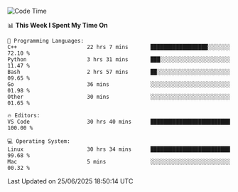 
<!--START_SECTION:waka-->
![Code Time](http://img.shields.io/badge/Code%20Time-3%2C546%20hrs%2043%20mins-blue)

📊 **This Week I Spent My Time On** 

```text
💬 Programming Languages: 
C++                      22 hrs 7 mins       ██████████████████░░░░░░░   72.10 % 
Python                   3 hrs 31 mins       ███░░░░░░░░░░░░░░░░░░░░░░   11.47 % 
Bash                     2 hrs 57 mins       ██░░░░░░░░░░░░░░░░░░░░░░░   09.65 % 
Go                       36 mins             ░░░░░░░░░░░░░░░░░░░░░░░░░   01.98 % 
Other                    30 mins             ░░░░░░░░░░░░░░░░░░░░░░░░░   01.65 % 

🔥 Editors: 
VS Code                  30 hrs 40 mins      █████████████████████████   100.00 % 

💻 Operating System: 
Linux                    30 hrs 34 mins      █████████████████████████   99.68 % 
Mac                      5 mins              ░░░░░░░░░░░░░░░░░░░░░░░░░   00.32 % 
```


 Last Updated on 25/06/2025 18:50:14 UTC
<!--END_SECTION:waka-->

